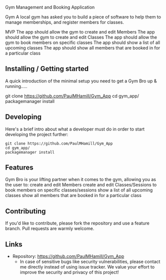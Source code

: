Gym Management and Booking Application

Gym
A local gym has asked you to build a piece of software to help them to manage memberships, and register members for classes.

MVP
The app should allow the gym to create and edit Members
The app should allow the gym to create and edit Classes
The app should allow the gym to book members on specific classes
The app should show a list of all upcoming classes
The app should show all members that are booked in for a particular class

## Installing / Getting started

A quick introduction of the minimal setup you need to get a Gym Bro up &
running.....

git clone https://github.com/PaulMHamill/Gym_App
cd gym_app/
packagemanager install

## Developing

Here's a brief intro about what a developer must do in order to start developing
the project further:

```shell
git clone https://github.com/PaulMHamill/Gym_App
cd gym_app/
packagemanager install
```

## Features

Gym Bro is your lifting partner when it comes to the gym, allowing you as the user to:
        create and edit Members
        create and edit Classes/Sessions
        to book members on specific classes/sessions
        show a list of all upcoming classes
        show all members that are booked in for a particular class

## Contributing

If you'd like to contribute, please fork the repository and use a feature
branch. Pull requests are warmly welcome.

## Links


- Repository: https://github.com/PaulMHamill/Gym_App
  - In case of sensitive bugs like security vulnerabilities, please contact
    me directly instead of using issue tracker. We value your effort
    to improve the security and privacy of this project!
